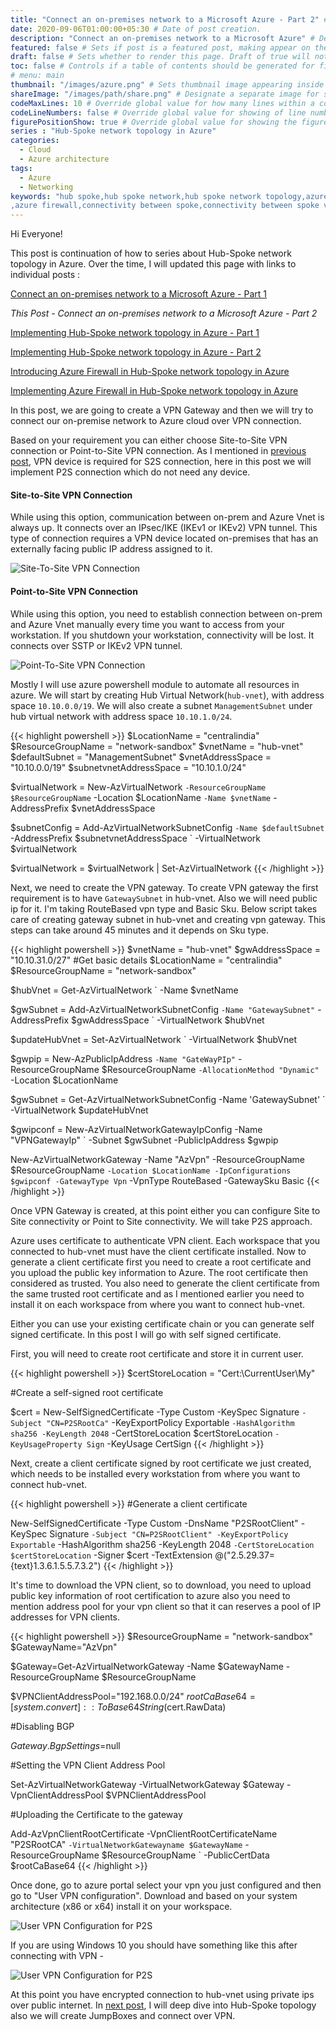 ```yaml
---
title: "Connect an on-premises network to a Microsoft Azure - Part 2" # Title of the blog post.
date: 2020-09-06T01:00:00+05:30 # Date of post creation.
description: "Connect an on-premises network to a Microsoft Azure" # Description used for search engine.
featured: false # Sets if post is a featured post, making appear on the home page side bar.
draft: false # Sets whether to render this page. Draft of true will not be rendered.
toc: false # Controls if a table of contents should be generated for first-level links automatically.
# menu: main
thumbnail: "/images/azure.png" # Sets thumbnail image appearing inside card on homepage.
shareImage: "/images/path/share.png" # Designate a separate image for social media sharing.
codeMaxLines: 10 # Override global value for how many lines within a code block before auto-collapsing.
codeLineNumbers: false # Override global value for showing of line numbers within code block.
figurePositionShow: true # Override global value for showing the figure label.
series : "Hub-Spoke network topology in Azure"
categories:
  - Cloud
  - Azure architecture
tags:
  - Azure
  - Networking
keywords: "hub spoke,hub spoke network,hub spoke network topology,azure hub spoke,azure hub spoke network,azure hub spoke network topology
,azure firewall,connectivity between spoke,connectivity between spoke vnet using azure firewall,azure powershell,Point to Site, Site to Site,VPN"
---
```


Hi Everyone!

This post is continuation of how to series about Hub-Spoke network topology in Azure. Over the time, I will updated this page with links to individual posts : 


[Connect an on-premises network to a Microsoft Azure - Part 1](/post/connect-azure-with-your-on-prem-network-part-1)

_This Post - Connect an on-premises network to a Microsoft Azure - Part 2_

[Implementing Hub-Spoke network topology in Azure - Part 1](/post/implementing-hub-spoke-network-topology-in-azure-part-1)

[Implementing Hub-Spoke network topology in Azure - Part 2](/post/implementing-hub-spoke-network-topology-in-azure-part-2)

[Introducing Azure Firewall in Hub-Spoke network topology in Azure](/post/introducing-azure-firewall-in-hub-spoke-network-topology-in-azure)

[Implementing Azure Firewall in Hub-Spoke network topology in Azure](/post/implementing-azure-firewall-in-hub-spoke-network-topology-in-azure)

In this post, we are going to create a VPN Gateway and then we will try to connect our on-premise network to Azure cloud over VPN connection. 

Based on your requirement you can either choose Site-to-Site VPN connection or Point-to-Site VPN connection. As I mentioned in [previous post](/post/connect-azure-with-your-on-prem-network-part-1), VPN device is required for S2S connection, here in this post we will implement P2S connection which do not need any device. 

#### Site-to-Site VPN Connection
While using this option, communication between on-prem and Azure Vnet is always up. It connects over an IPsec/IKE (IKEv1 or IKEv2) VPN tunnel. This type of connection requires a VPN device located on-premises that has an externally facing public IP address assigned to it.


![Site-To-Site VPN Connection](/images/hub-spoke/s2s.jpg)


#### Point-to-Site VPN Connection
While using this option, you need to establish connection between on-prem and Azure Vnet manually every time you want to access from your workstation. If you shutdown your workstation, connectivity will be lost. It connects over SSTP or IKEv2 VPN tunnel.

![Point-To-Site VPN Connection](/images/hub-spoke/p2s.jpg)


Mostly I will use azure powershell module to automate all resources in azure. We will start by creating Hub Virtual Network(`hub-vnet`), with address space `10.10.0.0/19`. We will also create a subnet `ManagementSubnet` under hub virtual network with address space `10.10.1.0/24`.

{{< highlight powershell >}}
$LocationName = "centralindia"
$ResourceGroupName = "network-sandbox"
$vnetName = "hub-vnet"
$defaultSubnet = "ManagementSubnet"
$vnetAddressSpace = "10.10.0.0/19"
$subnetvnetAddressSpace = "10.10.1.0/24"

$virtualNetwork = New-AzVirtualNetwork `
                     -ResourceGroupName $ResourceGroupName `
                     -Location $LocationName `
                     -Name $vnetName `
                     -AddressPrefix $vnetAddressSpace

$subnetConfig = Add-AzVirtualNetworkSubnetConfig `
                   -Name $defaultSubnet `
                   -AddressPrefix $subnetvnetAddressSpace `
                   -VirtualNetwork $virtualNetwork


$virtualNetwork = $virtualNetwork | Set-AzVirtualNetwork
{{< /highlight >}}

Next, we need to create the VPN gateway. To create VPN gateway the first requirement is to have `GatewaySubnet` in hub-vnet. Also we will need public ip for it. I'm taking RouteBased vpn type and Basic Sku. Below script takes care of creating gateway subnet in hub-vnet and creating vpn gateway. This steps can take around 45 minutes and it depends on Sku type.


{{< highlight powershell >}}
$vnetName = "hub-vnet"
$gwAddressSpace = "10.10.31.0/27"
#Get basic details
$LocationName = "centralindia"
$ResourceGroupName = "network-sandbox"

$hubVnet = Get-AzVirtualNetwork `
              -Name $vnetName

$gwSubnet = Add-AzVirtualNetworkSubnetConfig `
                          -Name "GatewaySubnet" `
                          -AddressPrefix $gwAddressSpace `
                          -VirtualNetwork $hubVnet

$updateHubVnet = Set-AzVirtualNetwork `
                    -VirtualNetwork $hubVnet

$gwpip    = New-AzPublicIpAddress `
               -Name "GateWayPIp" `
               -ResourceGroupName $ResourceGroupName `
               -AllocationMethod "Dynamic" `
               -Location $LocationName 
               
$gwSubnet   = Get-AzVirtualNetworkSubnetConfig -Name 'GatewaySubnet' `
               -VirtualNetwork $updateHubVnet

$gwipconf = New-AzVirtualNetworkGatewayIpConfig -Name "VPNGatewayIp" `
               -Subnet $gwSubnet -PublicIpAddress $gwpip

New-AzVirtualNetworkGateway -Name "AzVpn" -ResourceGroupName $ResourceGroupName `
                            -Location $LocationName -IpConfigurations $gwipconf -GatewayType Vpn `
                            -VpnType RouteBased -GatewaySku Basic
{{< /highlight >}}

Once VPN Gateway is created, at this point either you can configure Site to Site connectivity or Point to Site connectivity. We will take P2S approach. 

Azure uses certificate to authenticate VPN client. Each workspace that you connected to hub-vnet must have the client certificate installed. Now to generate a client certificate first you need to create a root certificate and you upload the public key information to Azure. The root certificate then considered as trusted. You also need to generate the client certificate from the same trusted root certificate and as I mentioned earlier you need to install it on each workspace from where you want to connect hub-vnet.

Either you can use your existing certificate chain or you can generate self signed certificate. In this post I will go with self signed certificate.

First, you will need to create root certificate and store it in current user.

{{< highlight powershell >}}
$certStoreLocation = "Cert:\CurrentUser\My"

#Create a self-signed root certificate

$cert = New-SelfSignedCertificate -Type Custom -KeySpec Signature `
                                -Subject "CN=P2SRootCa" `
                                -KeyExportPolicy Exportable `
                                -HashAlgorithm sha256 -KeyLength 2048 `
                                -CertStoreLocation $certStoreLocation `
                                -KeyUsageProperty Sign `
                                -KeyUsage CertSign
{{< /highlight >}}

Next, create a client certificate signed by root certificate we just created, which needs to be installed every workstation from where you want to connect hub-vnet.

{{< highlight powershell >}}
#Generate a client certificate

New-SelfSignedCertificate -Type Custom -DnsName "P2SRootClient" -KeySpec Signature `
                            -Subject "CN=P2SRootClient" -KeyExportPolicy Exportable `
                            -HashAlgorithm sha256 -KeyLength 2048 `
                            -CertStoreLocation $certStoreLocation `
                            -Signer $cert -TextExtension @("2.5.29.37={text}1.3.6.1.5.5.7.3.2")
{{< /highlight >}}

It's time to download the VPN client, so to download, you need to upload public key information of root certification to azure also you need to mention address pool for your vpn client so that it can reserves a pool of IP addresses for VPN clients.

{{< highlight powershell >}}
$ResourceGroupName = "network-sandbox"
$GatewayName="AzVpn"

$Gateway=Get-AzVirtualNetworkGateway -Name $GatewayName -ResourceGroupName $ResourceGroupName

$VPNClientAddressPool="192.168.0.0/24"
$rootCaBase64 = [system.convert]::ToBase64String($cert.RawData)

#Disabling BGP

$Gateway.BgpSettings =$null

#Setting the VPN Client Address Pool

Set-AzVirtualNetworkGateway -VirtualNetworkGateway $Gateway -VpnClientAddressPool $VPNClientAddressPool

#Uploading the Certificate to the gateway

Add-AzVpnClientRootCertificate -VpnClientRootCertificateName "P2SRootCA" `
                               -VirtualNetworkGatewayname $GatewayName `
                               -ResourceGroupName $ResourceGroupName `
                               -PublicCertData $rootCaBase64
{{< /highlight >}}

Once done, go to azure portal select your vpn you just configured and then go to "User VPN configuration". Download and based on your system architecture (x86 or x64) install it on your workspace. 

![User VPN Configuration for P2S](/images/hub-spoke/user-vpn-configuration.jpg)

If you are using Windows 10 you should have something like this after connecting with VPN -

![User VPN Configuration for P2S](/images/hub-spoke/hub-vnet-vpn-connected.jpg)

At this point you have encrypted connection to hub-vnet using private ips over public internet. In [next post](/post/implementing-hub-spoke-network-topology-in-azure-part-1), I will deep dive into Hub-Spoke topology also we will create JumpBoxes and connect over VPN.



